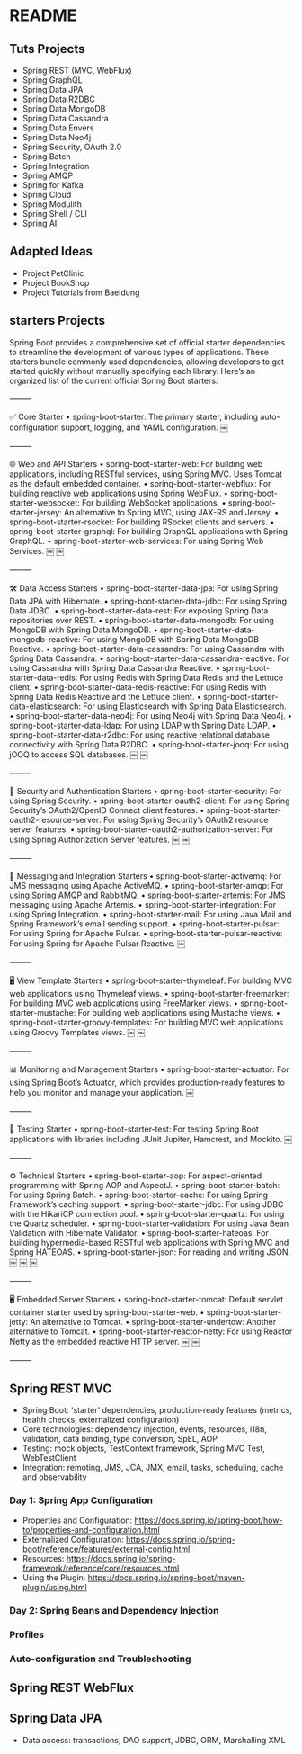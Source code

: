 # README

## Tuts Projects
- Spring REST (MVC, WebFlux)
- Spring GraphQL
- Spring Data JPA
- Spring Data R2DBC
- Spring Data MongoDB
- Spring Data Cassandra
- Spring Data Envers
- Spring Data Neo4j
- Spring Security, OAuth 2.0
- Spring Batch
- Spring Integration
- Spring AMQP
- Spring for Kafka
- Spring Cloud
- Spring Modulith
- Spring Shell / CLI
- Spring AI

## Adapted Ideas
- Project PetClinic
- Project BookShop
- Project Tutorials from Baeldung

## starters Projects

Spring Boot provides a comprehensive set of official starter dependencies to streamline the development of various types of applications. These starters bundle commonly used dependencies, allowing developers to get started quickly without manually specifying each library. Here’s an organized list of the current official Spring Boot starters:

⸻

✅ Core Starter
•	spring-boot-starter: The primary starter, including auto-configuration support, logging, and YAML configuration. ￼

⸻

🌐 Web and API Starters
•	spring-boot-starter-web: For building web applications, including RESTful services, using Spring MVC. Uses Tomcat as the default embedded container.
•	spring-boot-starter-webflux: For building reactive web applications using Spring WebFlux.
•	spring-boot-starter-websocket: For building WebSocket applications.
•	spring-boot-starter-jersey: An alternative to Spring MVC, using JAX-RS and Jersey.
•	spring-boot-starter-rsocket: For building RSocket clients and servers.
•	spring-boot-starter-graphql: For building GraphQL applications with Spring GraphQL.
•	spring-boot-starter-web-services: For using Spring Web Services. ￼ ￼

⸻

🛠️ Data Access Starters
•	spring-boot-starter-data-jpa: For using Spring Data JPA with Hibernate.
•	spring-boot-starter-data-jdbc: For using Spring Data JDBC.
•	spring-boot-starter-data-rest: For exposing Spring Data repositories over REST.
•	spring-boot-starter-data-mongodb: For using MongoDB with Spring Data MongoDB.
•	spring-boot-starter-data-mongodb-reactive: For using MongoDB with Spring Data MongoDB Reactive.
•	spring-boot-starter-data-cassandra: For using Cassandra with Spring Data Cassandra.
•	spring-boot-starter-data-cassandra-reactive: For using Cassandra with Spring Data Cassandra Reactive.
•	spring-boot-starter-data-redis: For using Redis with Spring Data Redis and the Lettuce client.
•	spring-boot-starter-data-redis-reactive: For using Redis with Spring Data Redis Reactive and the Lettuce client.
•	spring-boot-starter-data-elasticsearch: For using Elasticsearch with Spring Data Elasticsearch.
•	spring-boot-starter-data-neo4j: For using Neo4j with Spring Data Neo4j.
•	spring-boot-starter-data-ldap: For using LDAP with Spring Data LDAP.
•	spring-boot-starter-data-r2dbc: For using reactive relational database connectivity with Spring Data R2DBC.
•	spring-boot-starter-jooq: For using jOOQ to access SQL databases. ￼ ￼

⸻

🔐 Security and Authentication Starters
•	spring-boot-starter-security: For using Spring Security.
•	spring-boot-starter-oauth2-client: For using Spring Security’s OAuth2/OpenID Connect client features.
•	spring-boot-starter-oauth2-resource-server: For using Spring Security’s OAuth2 resource server features.
•	spring-boot-starter-oauth2-authorization-server: For using Spring Authorization Server features. ￼ ￼

⸻

📧 Messaging and Integration Starters
•	spring-boot-starter-activemq: For JMS messaging using Apache ActiveMQ.
•	spring-boot-starter-amqp: For using Spring AMQP and RabbitMQ.
•	spring-boot-starter-artemis: For JMS messaging using Apache Artemis.
•	spring-boot-starter-integration: For using Spring Integration.
•	spring-boot-starter-mail: For using Java Mail and Spring Framework’s email sending support.
•	spring-boot-starter-pulsar: For using Spring for Apache Pulsar.
•	spring-boot-starter-pulsar-reactive: For using Spring for Apache Pulsar Reactive. ￼

⸻

🖥️ View Template Starters
•	spring-boot-starter-thymeleaf: For building MVC web applications using Thymeleaf views.
•	spring-boot-starter-freemarker: For building MVC web applications using FreeMarker views.
•	spring-boot-starter-mustache: For building web applications using Mustache views.
•	spring-boot-starter-groovy-templates: For building MVC web applications using Groovy Templates views. ￼ ￼

⸻

📊 Monitoring and Management Starters
•	spring-boot-starter-actuator: For using Spring Boot’s Actuator, which provides production-ready features to help you monitor and manage your application. ￼

⸻

🧪 Testing Starter
•	spring-boot-starter-test: For testing Spring Boot applications with libraries including JUnit Jupiter, Hamcrest, and Mockito. ￼

⸻

⚙️ Technical Starters
•	spring-boot-starter-aop: For aspect-oriented programming with Spring AOP and AspectJ.
•	spring-boot-starter-batch: For using Spring Batch.
•	spring-boot-starter-cache: For using Spring Framework’s caching support.
•	spring-boot-starter-jdbc: For using JDBC with the HikariCP connection pool.
•	spring-boot-starter-quartz: For using the Quartz scheduler.
•	spring-boot-starter-validation: For using Java Bean Validation with Hibernate Validator.
•	spring-boot-starter-hateoas: For building hypermedia-based RESTful web applications with Spring MVC and Spring HATEOAS.
•	spring-boot-starter-json: For reading and writing JSON. ￼ ￼ ￼

⸻

🖥️ Embedded Server Starters
•	spring-boot-starter-tomcat: Default servlet container starter used by spring-boot-starter-web.
•	spring-boot-starter-jetty: An alternative to Tomcat.
•	spring-boot-starter-undertow: Another alternative to Tomcat.
•	spring-boot-starter-reactor-netty: For using Reactor Netty as the embedded reactive HTTP server. ￼ ￼

⸻

## Spring REST MVC
- Spring Boot: 'starter' dependencies, production-ready features (metrics, health checks, externalized configuration)
- Core technologies: dependency injection, events, resources, i18n, validation, data binding, type conversion, SpEL, AOP
- Testing: mock objects, TestContext framework, Spring MVC Test, WebTestClient
- Integration: remoting, JMS, JCA, JMX, email, tasks, scheduling, cache and observability

### Day 1: Spring App Configuration
- Properties and Configuration: https://docs.spring.io/spring-boot/how-to/properties-and-configuration.html
- Externalized Configuration: https://docs.spring.io/spring-boot/reference/features/external-config.html
- Resources: https://docs.spring.io/spring-framework/reference/core/resources.html
- Using the Plugin: https://docs.spring.io/spring-boot/maven-plugin/using.html

### Day 2: Spring Beans and Dependency Injection

### Profiles

### Auto-configuration and Troubleshooting

## Spring REST WebFlux

## Spring Data JPA
- Data access: transactions, DAO support, JDBC, ORM, Marshalling XML